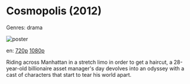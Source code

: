 # Cosmopolis (2012)

Genres: drama

![poster](http://image.tmdb.org/t/p/w500/qN0EQOf8ikWmju4ECJW54vyRu7Q.jpg)

en:
  [720p](magnet:?xt=urn:btih:300A0F91853D00EC56B013C7B80DABE6FA65ED67&tr=udp://glotorrents.pw:6969/announce&tr=udp://tracker.opentrackr.org:1337/announce&tr=udp://torrent.gresille.org:80/announce&tr=udp://tracker.openbittorrent.com:80&tr=udp://tracker.coppersurfer.tk:6969&tr=udp://tracker.leechers-paradise.org:6969&tr=udp://p4p.arenabg.ch:1337&tr=udp://tracker.internetwarriors.net:1337)
  [1080p](magnet:?xt=urn:btih:3C6FECA04AF27D6802DD776B72E0DFB6CAE5696B&tr=udp://glotorrents.pw:6969/announce&tr=udp://tracker.opentrackr.org:1337/announce&tr=udp://torrent.gresille.org:80/announce&tr=udp://tracker.openbittorrent.com:80&tr=udp://tracker.coppersurfer.tk:6969&tr=udp://tracker.leechers-paradise.org:6969&tr=udp://p4p.arenabg.ch:1337&tr=udp://tracker.internetwarriors.net:1337)
  


Riding across Manhattan in a stretch limo in order to get a haircut, a 28-year-old billionaire asset manager's day devolves into an odyssey with a cast of characters that start to tear his world apart.